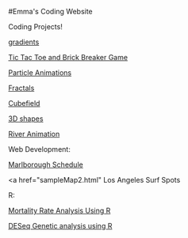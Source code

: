 #Emma's Coding Website

Coding Projects!


<a href="3D.html">gradients</a>

<a href="game.html"> Tic Tac Toe and Brick Breaker Game </a>

<a href="particle.html">Particle Animations</a>

<a href="fractals.html">Fractals</a>

<a href="3D2.html">Cubefield</a>

<a href="3DList.html">3D shapes</a>

<a href="river.html">River Animation</a>

Web Development:

<a href="schedule/index.html">Marlborough Schedule</a>

<a href="sampleMap2.html" Los Angeles Surf Spots</a>

R:

<a href="R.html"> Mortality Rate Analysis Using R</a>

<a href="DESeq.html">DESeq Genetic analysis using R</a>
